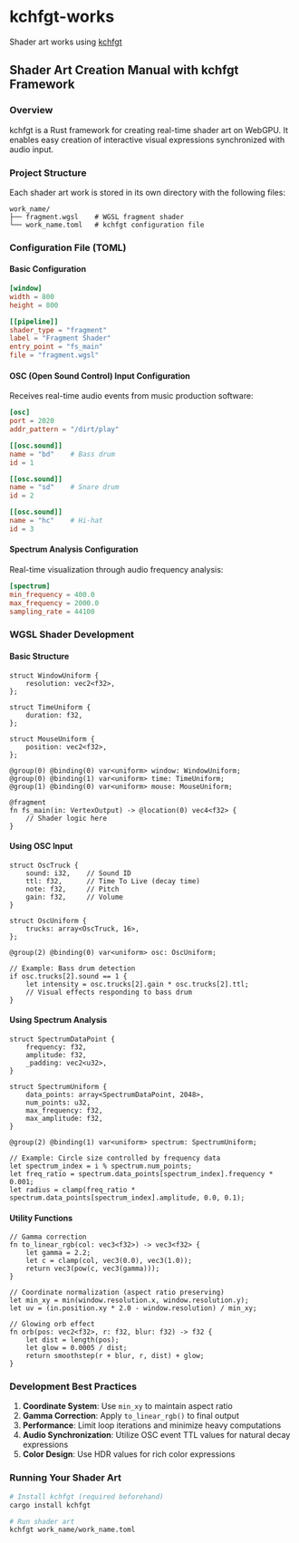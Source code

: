 # kchfgt-works
Shader art works using [kchfgt](https://github.com/katk3n/kchfgt)

## Shader Art Creation Manual with kchfgt Framework

### Overview

kchfgt is a Rust framework for creating real-time shader art on WebGPU. It enables easy creation of interactive visual expressions synchronized with audio input.

### Project Structure

Each shader art work is stored in its own directory with the following files:

```
work_name/
├── fragment.wgsl    # WGSL fragment shader
└── work_name.toml   # kchfgt configuration file
```

### Configuration File (TOML)

#### Basic Configuration

```toml
[window]
width = 800
height = 800

[[pipeline]]
shader_type = "fragment"
label = "Fragment Shader"
entry_point = "fs_main"
file = "fragment.wgsl"
```

#### OSC (Open Sound Control) Input Configuration

Receives real-time audio events from music production software:

```toml
[osc]
port = 2020
addr_pattern = "/dirt/play"

[[osc.sound]]
name = "bd"    # Bass drum
id = 1

[[osc.sound]]
name = "sd"    # Snare drum
id = 2

[[osc.sound]]
name = "hc"    # Hi-hat
id = 3
```

#### Spectrum Analysis Configuration

Real-time visualization through audio frequency analysis:

```toml
[spectrum]
min_frequency = 400.0
max_frequency = 2000.0
sampling_rate = 44100
```

### WGSL Shader Development

#### Basic Structure

```wgsl
struct WindowUniform {
    resolution: vec2<f32>,
};

struct TimeUniform {
    duration: f32,
};

struct MouseUniform {
    position: vec2<f32>,
};

@group(0) @binding(0) var<uniform> window: WindowUniform;
@group(0) @binding(1) var<uniform> time: TimeUniform;
@group(1) @binding(0) var<uniform> mouse: MouseUniform;

@fragment
fn fs_main(in: VertexOutput) -> @location(0) vec4<f32> {
    // Shader logic here
}
```

#### Using OSC Input

```wgsl
struct OscTruck {
    sound: i32,    // Sound ID
    ttl: f32,      // Time To Live (decay time)
    note: f32,     // Pitch
    gain: f32,     // Volume
}

struct OscUniform {
    trucks: array<OscTruck, 16>,
};

@group(2) @binding(0) var<uniform> osc: OscUniform;

// Example: Bass drum detection
if osc.trucks[2].sound == 1 {
    let intensity = osc.trucks[2].gain * osc.trucks[2].ttl;
    // Visual effects responding to bass drum
}
```

#### Using Spectrum Analysis

```wgsl
struct SpectrumDataPoint {
    frequency: f32,
    amplitude: f32,
    _padding: vec2<u32>,
}

struct SpectrumUniform {
    data_points: array<SpectrumDataPoint, 2048>,
    num_points: u32,
    max_frequency: f32,
    max_amplitude: f32,
}

@group(2) @binding(1) var<uniform> spectrum: SpectrumUniform;

// Example: Circle size controlled by frequency data
let spectrum_index = i % spectrum.num_points;
let freq_ratio = spectrum.data_points[spectrum_index].frequency * 0.001;
let radius = clamp(freq_ratio * spectrum.data_points[spectrum_index].amplitude, 0.0, 0.1);
```

#### Utility Functions

```wgsl
// Gamma correction
fn to_linear_rgb(col: vec3<f32>) -> vec3<f32> {
    let gamma = 2.2;
    let c = clamp(col, vec3(0.0), vec3(1.0));
    return vec3(pow(c, vec3(gamma)));
}

// Coordinate normalization (aspect ratio preserving)
let min_xy = min(window.resolution.x, window.resolution.y);
let uv = (in.position.xy * 2.0 - window.resolution) / min_xy;

// Glowing orb effect
fn orb(pos: vec2<f32>, r: f32, blur: f32) -> f32 {
    let dist = length(pos);
    let glow = 0.0005 / dist;
    return smoothstep(r + blur, r, dist) + glow;
}
```

### Development Best Practices

1. **Coordinate System**: Use `min_xy` to maintain aspect ratio
2. **Gamma Correction**: Apply `to_linear_rgb()` to final output
3. **Performance**: Limit loop iterations and minimize heavy computations
4. **Audio Synchronization**: Utilize OSC event TTL values for natural decay expressions
5. **Color Design**: Use HDR values for rich color expressions

### Running Your Shader Art

```bash
# Install kchfgt (required beforehand)
cargo install kchfgt

# Run shader art
kchfgt work_name/work_name.toml
```

